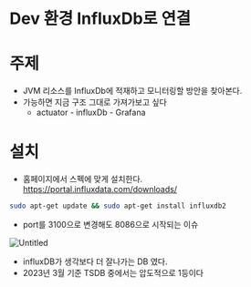 # Dev 환경 InfluxDb로 연결

# 주제

- JVM 리소스를 InfluxDb에 적재하고 모니터링할 방안을 찾아본다.
- 가능하면 지금 구조 그대로 가져가보고 싶다
  - actuator - influxDb - Grafana

# 설치

- 홈페이지에서 스펙에 맞게 설치한다. https://portal.influxdata.com/downloads/

```bash
sudo apt-get update && sudo apt-get install influxdb2
```

- port를 3100으로 변경해도 8086으로 시작되는 이슈

![Untitled](https://s3-us-west-2.amazonaws.com/secure.notion-static.com/4f91d47f-7e53-4bfb-a472-afeb35c15120/Untitled.png)

- influxDB가 생각보다 더 잘나가는 DB 였다.
- 2023년 3월 기준 TSDB 중에서는 압도적으로 1등이다